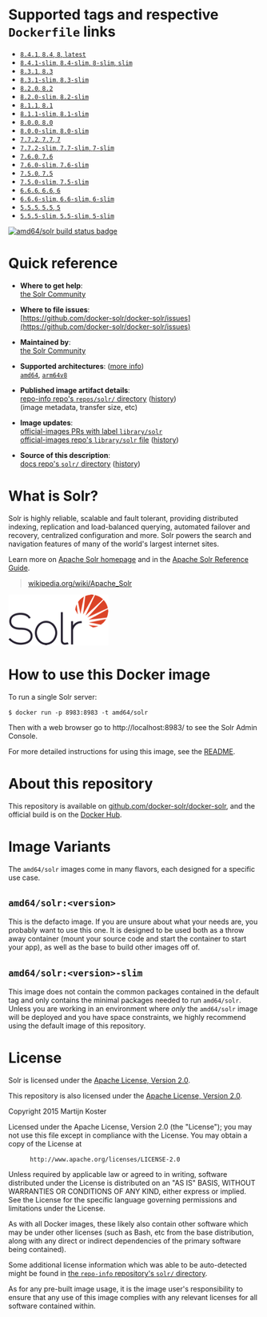 <!--

********************************************************************************

WARNING:

    DO NOT EDIT "solr/README.md"

    IT IS AUTO-GENERATED

    (from the other files in "solr/" combined with a set of templates)

********************************************************************************

-->

# Supported tags and respective `Dockerfile` links

-	[`8.4.1`, `8.4`, `8`, `latest`](https://github.com/docker-solr/docker-solr/blob/394ead2fa128d90afb072284bce5f1715345c53c/8.4/Dockerfile)
-	[`8.4.1-slim`, `8.4-slim`, `8-slim`, `slim`](https://github.com/docker-solr/docker-solr/blob/394ead2fa128d90afb072284bce5f1715345c53c/8.4/slim/Dockerfile)
-	[`8.3.1`, `8.3`](https://github.com/docker-solr/docker-solr/blob/394ead2fa128d90afb072284bce5f1715345c53c/8.3/Dockerfile)
-	[`8.3.1-slim`, `8.3-slim`](https://github.com/docker-solr/docker-solr/blob/394ead2fa128d90afb072284bce5f1715345c53c/8.3/slim/Dockerfile)
-	[`8.2.0`, `8.2`](https://github.com/docker-solr/docker-solr/blob/394ead2fa128d90afb072284bce5f1715345c53c/8.2/Dockerfile)
-	[`8.2.0-slim`, `8.2-slim`](https://github.com/docker-solr/docker-solr/blob/394ead2fa128d90afb072284bce5f1715345c53c/8.2/slim/Dockerfile)
-	[`8.1.1`, `8.1`](https://github.com/docker-solr/docker-solr/blob/394ead2fa128d90afb072284bce5f1715345c53c/8.1/Dockerfile)
-	[`8.1.1-slim`, `8.1-slim`](https://github.com/docker-solr/docker-solr/blob/394ead2fa128d90afb072284bce5f1715345c53c/8.1/slim/Dockerfile)
-	[`8.0.0`, `8.0`](https://github.com/docker-solr/docker-solr/blob/394ead2fa128d90afb072284bce5f1715345c53c/8.0/Dockerfile)
-	[`8.0.0-slim`, `8.0-slim`](https://github.com/docker-solr/docker-solr/blob/394ead2fa128d90afb072284bce5f1715345c53c/8.0/slim/Dockerfile)
-	[`7.7.2`, `7.7`, `7`](https://github.com/docker-solr/docker-solr/blob/394ead2fa128d90afb072284bce5f1715345c53c/7.7/Dockerfile)
-	[`7.7.2-slim`, `7.7-slim`, `7-slim`](https://github.com/docker-solr/docker-solr/blob/394ead2fa128d90afb072284bce5f1715345c53c/7.7/slim/Dockerfile)
-	[`7.6.0`, `7.6`](https://github.com/docker-solr/docker-solr/blob/394ead2fa128d90afb072284bce5f1715345c53c/7.6/Dockerfile)
-	[`7.6.0-slim`, `7.6-slim`](https://github.com/docker-solr/docker-solr/blob/394ead2fa128d90afb072284bce5f1715345c53c/7.6/slim/Dockerfile)
-	[`7.5.0`, `7.5`](https://github.com/docker-solr/docker-solr/blob/394ead2fa128d90afb072284bce5f1715345c53c/7.5/Dockerfile)
-	[`7.5.0-slim`, `7.5-slim`](https://github.com/docker-solr/docker-solr/blob/394ead2fa128d90afb072284bce5f1715345c53c/7.5/slim/Dockerfile)
-	[`6.6.6`, `6.6`, `6`](https://github.com/docker-solr/docker-solr/blob/394ead2fa128d90afb072284bce5f1715345c53c/6.6/Dockerfile)
-	[`6.6.6-slim`, `6.6-slim`, `6-slim`](https://github.com/docker-solr/docker-solr/blob/394ead2fa128d90afb072284bce5f1715345c53c/6.6/slim/Dockerfile)
-	[`5.5.5`, `5.5`, `5`](https://github.com/docker-solr/docker-solr/blob/394ead2fa128d90afb072284bce5f1715345c53c/5.5/Dockerfile)
-	[`5.5.5-slim`, `5.5-slim`, `5-slim`](https://github.com/docker-solr/docker-solr/blob/394ead2fa128d90afb072284bce5f1715345c53c/5.5/slim/Dockerfile)

[![amd64/solr build status badge](https://img.shields.io/jenkins/s/https/doi-janky.infosiftr.net/job/multiarch/job/amd64/job/solr.svg?label=amd64/solr%20%20build%20job)](https://doi-janky.infosiftr.net/job/multiarch/job/amd64/job/solr/)

# Quick reference

-	**Where to get help**:  
	[the Solr Community](https://lucene.apache.org/solr/community.html)

-	**Where to file issues**:  
	[https://github.com/docker-solr/docker-solr/issues](https://github.com/docker-solr/docker-solr/issues)

-	**Maintained by**:  
	[the Solr Community](https://github.com/docker-solr/docker-solr)

-	**Supported architectures**: ([more info](https://github.com/docker-library/official-images#architectures-other-than-amd64))  
	[`amd64`](https://hub.docker.com/r/amd64/solr/), [`arm64v8`](https://hub.docker.com/r/arm64v8/solr/)

-	**Published image artifact details**:  
	[repo-info repo's `repos/solr/` directory](https://github.com/docker-library/repo-info/blob/master/repos/solr) ([history](https://github.com/docker-library/repo-info/commits/master/repos/solr))  
	(image metadata, transfer size, etc)

-	**Image updates**:  
	[official-images PRs with label `library/solr`](https://github.com/docker-library/official-images/pulls?q=label%3Alibrary%2Fsolr)  
	[official-images repo's `library/solr` file](https://github.com/docker-library/official-images/blob/master/library/solr) ([history](https://github.com/docker-library/official-images/commits/master/library/solr))

-	**Source of this description**:  
	[docs repo's `solr/` directory](https://github.com/docker-library/docs/tree/master/solr) ([history](https://github.com/docker-library/docs/commits/master/solr))

# What is Solr?

Solr is highly reliable, scalable and fault tolerant, providing distributed indexing, replication and load-balanced querying, automated failover and recovery, centralized configuration and more. Solr powers the search and navigation features of many of the world's largest internet sites.

Learn more on [Apache Solr homepage](http://lucene.apache.org/solr/) and in the [Apache Solr Reference Guide](https://www.apache.org/dyn/closer.cgi/lucene/solr/ref-guide/).

> [wikipedia.org/wiki/Apache_Solr](https://en.wikipedia.org/wiki/Apache_Solr)

![logo](https://raw.githubusercontent.com/docker-library/docs/ddc9eb521da7c412b70229f1a600d0c63d55d0f7/solr/logo.png)

# How to use this Docker image

To run a single Solr server:

```console
$ docker run -p 8983:8983 -t amd64/solr
```

Then with a web browser go to http://localhost:8983/ to see the Solr Admin Console.

For more detailed instructions for using this image, see the [README](https://github.com/docker-solr/docker-solr/blob/master/README.md).

# About this repository

This repository is available on [github.com/docker-solr/docker-solr](https://github.com/docker-solr/docker-solr), and the official build is on the [Docker Hub](https://hub.docker.com/_/solr/).

# Image Variants

The `amd64/solr` images come in many flavors, each designed for a specific use case.

## `amd64/solr:<version>`

This is the defacto image. If you are unsure about what your needs are, you probably want to use this one. It is designed to be used both as a throw away container (mount your source code and start the container to start your app), as well as the base to build other images off of.

## `amd64/solr:<version>-slim`

This image does not contain the common packages contained in the default tag and only contains the minimal packages needed to run `amd64/solr`. Unless you are working in an environment where *only* the `amd64/solr` image will be deployed and you have space constraints, we highly recommend using the default image of this repository.

# License

Solr is licensed under the [Apache License, Version 2.0](https://www.apache.org/licenses/LICENSE-2.0).

This repository is also licensed under the [Apache License, Version 2.0](https://www.apache.org/licenses/LICENSE-2.0).

Copyright 2015 Martijn Koster

Licensed under the Apache License, Version 2.0 (the "License"); you may not use this file except in compliance with the License. You may obtain a copy of the License at

	      http://www.apache.org/licenses/LICENSE-2.0

Unless required by applicable law or agreed to in writing, software distributed under the License is distributed on an "AS IS" BASIS, WITHOUT WARRANTIES OR CONDITIONS OF ANY KIND, either express or implied. See the License for the specific language governing permissions and limitations under the License.

As with all Docker images, these likely also contain other software which may be under other licenses (such as Bash, etc from the base distribution, along with any direct or indirect dependencies of the primary software being contained).

Some additional license information which was able to be auto-detected might be found in [the `repo-info` repository's `solr/` directory](https://github.com/docker-library/repo-info/tree/master/repos/solr).

As for any pre-built image usage, it is the image user's responsibility to ensure that any use of this image complies with any relevant licenses for all software contained within.
